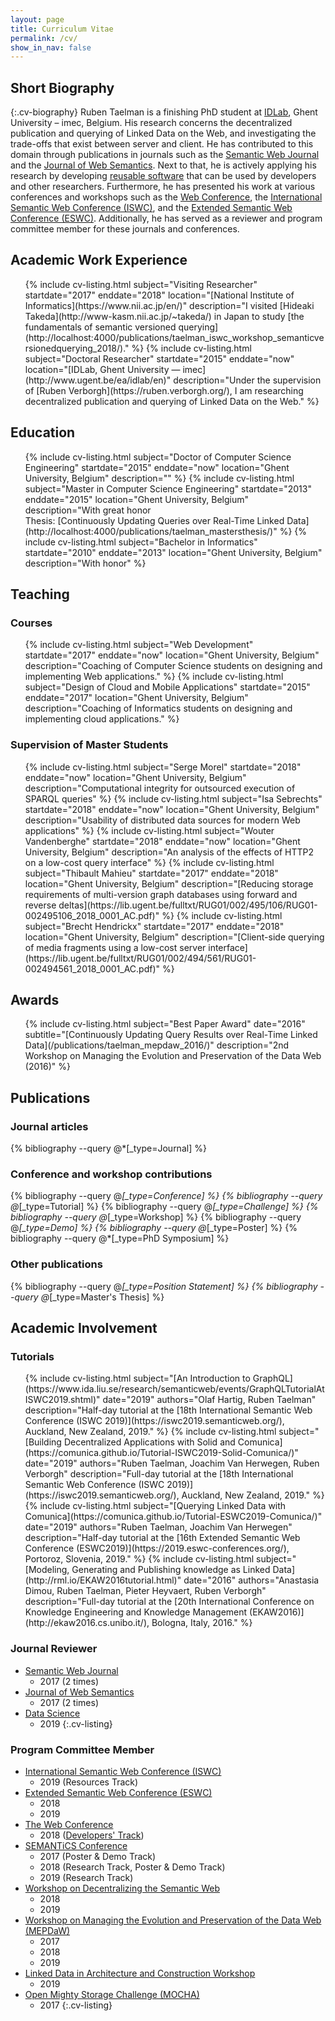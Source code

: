 ```yaml
---
layout: page
title: Curriculum Vitae
permalink: /cv/
show_in_nav: false
---
```


## Short Biography

{:.cv-biography}
Ruben Taelman is a finishing PhD student at [IDLab](http://www.ugent.be/ea/idlab/en), Ghent University – imec, Belgium.
His research concerns the decentralized publication and querying of Linked Data on the Web,
and investigating the trade-offs that exist between server and client.
He has contributed to this domain through publications in journals such as
the [Semantic Web Journal](http://semantic-web-journal.net/)
and the [Journal of Web Semantics](https://www.journals.elsevier.com/journal-of-web-semantics).
Next to that, he is actively applying his research by developing [reusable software](/projects/)
that can be used by developers and other researchers.
Furthermore, he has presented his work at various conferences and workshops such as
the [Web Conference](https://www.iw3c2.org/),
the [International Semantic Web Conference (ISWC)](http://swsa.semanticweb.org/content/international-semantic-web-conference-iswc),
and the [Extended Semantic Web Conference (ESWC)](https://eswc-conferences.org/).
Additionally, he has served as a reviewer and program committee member for these journals and conferences.

## Academic Work Experience

<ul class="cv-listing">
{% include cv-listing.html
    subject="Visiting Researcher"
    startdate="2017"
    enddate="2018"
    location="[National Institute of Informatics](https://www.nii.ac.jp/en/)"
    description="I visited [Hideaki Takeda](http://www-kasm.nii.ac.jp/~takeda/) in Japan
    to study [the fundamentals of semantic versioned querying](http://localhost:4000/publications/taelman_iswc_workshop_semanticversionedquerying_2018/)."
%}
{% include cv-listing.html
    subject="Doctoral Researcher"
    startdate="2015"
    enddate="now"
    location="[IDLab, Ghent University — imec](http://www.ugent.be/ea/idlab/en)"
    description="Under the supervision of [Ruben Verborgh](https://ruben.verborgh.org/),
    I am researching decentralized publication and querying of Linked Data on the Web."
%}
</ul>

## Education

<ul class="cv-listing">
{% include cv-listing.html
    subject="Doctor of Computer Science Engineering"
    startdate="2015"
    enddate="now"
    location="Ghent University, Belgium"
    description=""
%}
{% include cv-listing.html
    subject="Master in Computer Science Engineering"
    startdate="2013"
    enddate="2015"
    location="Ghent University, Belgium"
    description="With great honor
    <br />Thesis: [Continuously Updating Queries over Real-Time Linked Data](http://localhost:4000/publications/taelman_mastersthesis/)"
%}
{% include cv-listing.html
    subject="Bachelor in Informatics"
    startdate="2010"
    enddate="2013"
    location="Ghent University, Belgium"
    description="With honor"
%}
</ul>

## Teaching

### Courses

<ul class="cv-listing">
{% include cv-listing.html
    subject="Web Development"
    startdate="2017"
    enddate="now"
    location="Ghent University, Belgium"
    description="Coaching of Computer Science students on designing and implementing Web applications."
%}
{% include cv-listing.html
    subject="Design of Cloud and Mobile Applications"
    startdate="2015"
    enddate="2017"
    location="Ghent University, Belgium"
    description="Coaching of Informatics students on designing and implementing cloud applications."
%}
</ul>

### Supervision of Master Students

<ul class="cv-listing">
{% include cv-listing.html
    subject="Serge Morel"
    startdate="2018"
    enddate="now"
    location="Ghent University, Belgium"
    description="Computational integrity for outsourced execution of SPARQL queries"
%}
{% include cv-listing.html
    subject="Isa Sebrechts"
    startdate="2018"
    enddate="now"
    location="Ghent University, Belgium"
    description="Usability of distributed data sources for modern Web applications"
%}
{% include cv-listing.html
    subject="Wouter Vandenberghe"
    startdate="2018"
    enddate="now"
    location="Ghent University, Belgium"
    description="An analysis of the effects of HTTP2 on a low-cost query interface"
%}
{% include cv-listing.html
    subject="Thibault Mahieu"
    startdate="2017"
    enddate="2018"
    location="Ghent University, Belgium"
    description="[Reducing storage requirements of multi-version graph databases using forward and reverse deltas](https://lib.ugent.be/fulltxt/RUG01/002/495/106/RUG01-002495106_2018_0001_AC.pdf)"
%}
{% include cv-listing.html
    subject="Brecht Hendrickx"
    startdate="2017"
    enddate="2018"
    location="Ghent University, Belgium"
    description="[Client-side querying of media fragments using a low-cost server interface](https://lib.ugent.be/fulltxt/RUG01/002/494/561/RUG01-002494561_2018_0001_AC.pdf)"
%}
</ul>

## Awards

<ul class="cv-listing">
{% include cv-listing.html
    subject="Best Paper Award"
    date="2016"
    subtitle="[Continuously Updating Query Results over Real-Time Linked Data](/publications/taelman_mepdaw_2016/)"
    description="2nd Workshop on Managing the Evolution and Preservation of the Data Web (2016)"
%}
</ul>

## Publications

### Journal articles

{% bibliography --query @*[_type=Journal] %}

### Conference and workshop contributions

{% bibliography --query @*[_type=Conference] %}
{% bibliography --query @*[_type=Tutorial] %}
{% bibliography --query @*[_type=Challenge] %}
{% bibliography --query @*[_type=Workshop] %}
{% bibliography --query @*[_type=Demo] %}
{% bibliography --query @*[_type=Poster] %}
{% bibliography --query @*[_type=PhD Symposium] %}

### Other publications

{% bibliography --query @*[_type=Position Statement] %}
{% bibliography --query @*[_type=Master's Thesis] %}

## Academic Involvement

### Tutorials

<ul class="cv-listing">
{% include cv-listing.html
    subject="[An Introduction to GraphQL](https://www.ida.liu.se/research/semanticweb/events/GraphQLTutorialAtISWC2019.shtml)"
    date="2019"
    authors="Olaf Hartig, Ruben Taelman"
    description="Half-day tutorial at the [18th International Semantic Web Conference (ISWC 2019)](https://iswc2019.semanticweb.org/), Auckland, New Zealand, 2019."
%}
{% include cv-listing.html
    subject="[Building Decentralized Applications with Solid and Comunica](https://comunica.github.io/Tutorial-ISWC2019-Solid-Comunica/)"
    date="2019"
    authors="Ruben Taelman, Joachim Van Herwegen, Ruben Verborgh"
    description="Full-day tutorial at the [18th International Semantic Web Conference (ISWC 2019)](https://iswc2019.semanticweb.org/), Auckland, New Zealand, 2019."
%}
{% include cv-listing.html
    subject="[Querying Linked Data with Comunica](https://comunica.github.io/Tutorial-ESWC2019-Comunica/)"
    date="2019"
    authors="Ruben Taelman, Joachim Van Herwegen"
    description="Half-day tutorial at the [16th Extended Semantic Web Conference (ESWC2019)](https://2019.eswc-conferences.org/), Portoroz, Slovenia, 2019."
%}
{% include cv-listing.html
    subject="[Modeling, Generating and Publishing knowledge as Linked Data](http://rml.io/EKAW2016tutorial.html)"
    date="2016"
    authors="Anastasia Dimou, Ruben Taelman, Pieter Heyvaert, Ruben Verborgh"
    description="Full-day tutorial at the [20th International Conference on Knowledge Engineering and Knowledge Management (EKAW2016)](http://ekaw2016.cs.unibo.it/), Bologna, Italy, 2016."
%}
</ul>

### Journal Reviewer

* [Semantic Web Journal](http://semantic-web-journal.net/)
    * 2017 (2 times)
* [Journal of Web Semantics](https://www.journals.elsevier.com/journal-of-web-semantics)
    * 2017 (2 times)
* [Data Science](https://www.iospress.nl/journal/data-science/)
    * 2019
{:.cv-listing}

### Program Committee Member

* [International Semantic Web Conference (ISWC)](http://swsa.semanticweb.org/content/international-semantic-web-conference-iswc)
    * 2019 (Resources Track)
* [Extended Semantic Web Conference (ESWC)](https://eswc-conferences.org/)
    * 2018
    * 2019
* [The Web Conference](https://www.iw3c2.org/)
    * 2018 ([Developers' Track](https://www2018.thewebconf.org/program/developers-track/))
* [SEMANTiCS Conference](https://semantics.cc/)
    * 2017 (Poster & Demo Track)
    * 2018 (Research Track, Poster & Demo Track)
    * 2019 (Research Track)
* [Workshop on Decentralizing the Semantic Web](https://iswc2019.desemweb.org/)
    * 2018
    * 2019
* [Workshop on Managing the Evolution and Preservation of the Data Web (MEPDaW)](https://mepdaw2019.ai.wu.ac.at/)
    * 2017
    * 2018
    * 2019
* [Linked Data in Architecture and Construction Workshop](http://www.linkedbuildingdata.net/ldac2019/index.html)
    * 2019
* [Open Mighty Storage Challenge (MOCHA)](https://project-hobbit.eu/open-challenges/mocha-open-challenge/)
    * 2017
{:.cv-listing}
